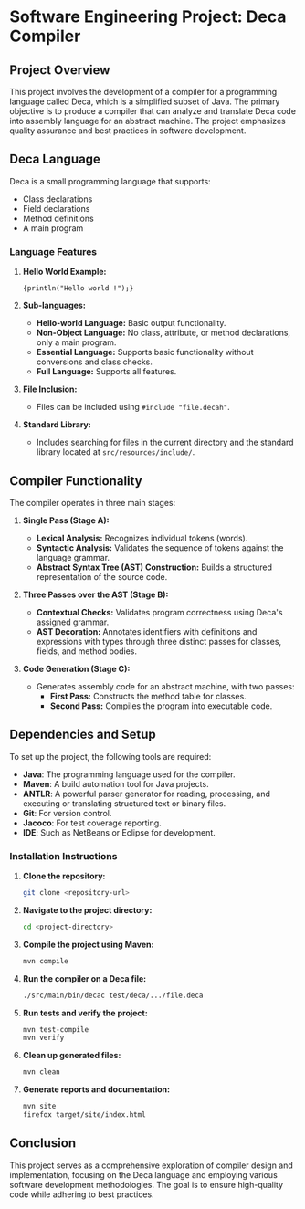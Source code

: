 # Software Engineering Project: Deca Compiler

## Project Overview

This project involves the development of a compiler for a programming language called Deca, which is a simplified subset of Java. The primary objective is to produce a compiler that can analyze and translate Deca code into assembly language for an abstract machine. The project emphasizes quality assurance and best practices in software development.

## Deca Language

Deca is a small programming language that supports:
- Class declarations
- Field declarations
- Method definitions
- A main program

### Language Features

1. **Hello World Example:**
   ```deca
   {println("Hello world !");}
   ```

2. **Sub-languages:**
   - **Hello-world Language:** Basic output functionality.
   - **Non-Object Language:** No class, attribute, or method declarations, only a main program.
   - **Essential Language:** Supports basic functionality without conversions and class checks.
   - **Full Language:** Supports all features.

3. **File Inclusion:**
   - Files can be included using `#include "file.decah"`.

4. **Standard Library:**
   - Includes searching for files in the current directory and the standard library located at `src/resources/include/`.

## Compiler Functionality

The compiler operates in three main stages:

1. **Single Pass (Stage A):**
   - **Lexical Analysis:** Recognizes individual tokens (words).
   - **Syntactic Analysis:** Validates the sequence of tokens against the language grammar.
   - **Abstract Syntax Tree (AST) Construction:** Builds a structured representation of the source code.

2. **Three Passes over the AST (Stage B):**
   - **Contextual Checks:** Validates program correctness using Deca's assigned grammar.
   - **AST Decoration:** Annotates identifiers with definitions and expressions with types through three distinct passes for classes, fields, and method bodies.

3. **Code Generation (Stage C):**
   - Generates assembly code for an abstract machine, with two passes:
     - **First Pass:** Constructs the method table for classes.
     - **Second Pass:** Compiles the program into executable code.

## Dependencies and Setup

To set up the project, the following tools are required:

- **Java**: The programming language used for the compiler.
- **Maven**: A build automation tool for Java projects.
- **ANTLR**: A powerful parser generator for reading, processing, and executing or translating structured text or binary files.
- **Git**: For version control.
- **Jacoco**: For test coverage reporting.
- **IDE**: Such as NetBeans or Eclipse for development.

### Installation Instructions

1. **Clone the repository:**
   ```bash
   git clone <repository-url>
   ```

2. **Navigate to the project directory:**
   ```bash
   cd <project-directory>
   ```

3. **Compile the project using Maven:**
   ```bash
   mvn compile
   ```

4. **Run the compiler on a Deca file:**
   ```bash
   ./src/main/bin/decac test/deca/.../file.deca
   ```

5. **Run tests and verify the project:**
   ```bash
   mvn test-compile
   mvn verify
   ```

6. **Clean up generated files:**
   ```bash
   mvn clean
   ```

7. **Generate reports and documentation:**
   ```bash
   mvn site
   firefox target/site/index.html
   ```

## Conclusion

This project serves as a comprehensive exploration of compiler design and implementation, focusing on the Deca language and employing various software development methodologies. The goal is to ensure high-quality code while adhering to best practices.
```

